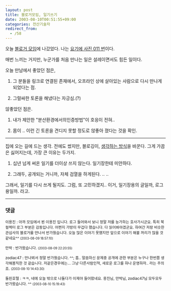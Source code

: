 ```yaml
---
layout: post
title: 블로거모임, 일기쓰기
date: 2003-08-10T00:51:55+09:00
categories: 전산기술자
redirect_from:
  - /58
---
```


오늘 <a href="http://netfusion.new21.net/MT/archives/000095.html">블로거 모임</a>에 나갔었다. 나는 <a href="http://netfusion.new21.net/gallery/album03">요기에 사진 011 번</a>이다.

매번 느끼는 거지만, 누군가를 처음 만나는 일은 설레이면서도 힘든 일이다.

오늘 만남에서 좋았던 점은,

1. 그 분들을 링크로 연결된 존재에서, 오프라인 상에 살아있는 사람으로 다시 만나게 되었다는 점.

2. 그럴싸한 토론을 해냈다는 자긍심.(?)

않좋았던 점은.

1. 내가 제안한 "분산환경에서의인증방법"이 호응이 전혀..

2. 몸이 .. 이런 긴 토론을 견디지 못할 정도로 않좋아 졌다는 것을 확인.

<HR>

집에 오는 길에 드는 생각. 전에도 썼지만, 블로깅이, <a href="/145">생각하는 방식</a>을 바꾼다. 그게 가끔은 싫어지는데, 가장 큰 이유는 두가지.

1. 십년 넘게 써온 일기를 더이상 쓰지 않는다. 일기장한테 미안하다.

2. 그래두, 공개되는 거니까, 자체 검열을 하게된다. .. ..

그래서, 일기를 다시 쓰게 될지도. 그럼, 또 고민하겠지.. 이거, 일기장용의 글일까, 로그용일까. 라고.

* * *

### 댓글



<!--- cmt:111 --->
<!--- mail: --->
<!--- parent:0 --->

<small>이용진 : 아까 모임에서 뵌 이용진 입니다. 로그 들어와서 보니 정말 저를 능가하는 호사가시군요. 특히 북컬렉터 로그 부분은 감동입니다. 어쩐지 가방이 무겁다 했습니다. 다 읽어봐야겠군요. 하여간 저랑 비슷한 관심사의 블로거를 만나서 반가웠습니다. 오늘 많은 이야기 못했지만 앞으로 이야기 해볼 꺼리가 많을 것 같네요^^ <small>(2003-08-09 18:57:10)</small></small>


<!--- cmt:112 --->
<!--- mail: --->
<!--- parent:0 --->

<small>만박 : 반가왔습니다. <small>(2003-08-09 22:20:55)</small></small>


<!--- cmt:113 --->
<!--- mail: --->
<!--- parent:0 --->

<small>zodiac47 : 만나뵈서 정말 반가웠습니다. ^^; 흠.. 말씀하신 문제중 공개에 관한 부분은 누구나 한번쯤 생각해봄직한 것 같습니다. 저같은경우에는... 그냥 다른사람인척, 새로운 로그를 하나 운영하자.. 라는 주의죠. <small>(2003-08-10 14:43:30)</small></small>


<!--- cmt:114 --->
<!--- mail: --->
<!--- parent:0 --->

<small>돌핀호텔 : ㅋㅋ, 네에 오늘 밖으로 나돌다가 이제야 들어왔네요.  용진님, 만박님, zodiac47님 모두모두 반가왔습니다. ^^ <small>(2003-08-10 15:19:43)</small></small>

